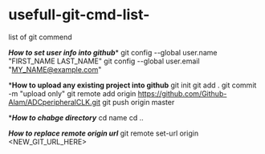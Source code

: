 # usefull-git-cmd-list-
list of git commend

*****How to set user info into github******
git config --global user.name "FIRST_NAME LAST_NAME"
git config --global user.email "MY_NAME@example.com"

*********How to upload any existing project into github********
git init
git add .
git commit -m "upload only"
git remote add origin https://github.com/Github-Alam/ADCperipheralCLK.git
git push origin master

****How to chabge directory***
cd name
cd .. 

***How to replace remote origin url***
git remote set-url origin <NEW_GIT_URL_HERE>
